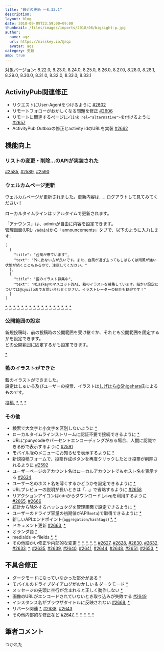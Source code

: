 ```yaml
---
title: "最近の更新 ～8.33.1"
description: 
layout: blog
date: 2018-09-09T23:59:00+09:00
thumbnail: /files/images/imports/2018/08/bigsight-p.jpg
author:
  name: aqz
  url: https://misskey.io/@aqz
  avatar: aqz
category: 更新
amp: true
---
```

対象バージョン: 8.22.0, 8.23.0, 8.24.0, 8.25.0, 8.26.0, 8.27.0, 8.28.0, 8.28.1, 8.29.0, 8.30.0, 8.31.0, 8.32.0, 8.33.0, 8.33.1

## ActivityPub関連修正
* リクエストにUser-Agentをつけるように [#2602](https://github.com/syuilo/misskey/pull/2602)
* リモートフォローがおかしくなる問題を修正 [#2606](https://github.com/syuilo/misskey/pull/2606)
* リモートに関連するページに`<link rel="alternative">`を付けるように [#2657](https://github.com/syuilo/misskey/pull/2657)
* ActivityPub Outboxの修正とactivity idのURLを実装 [#2662](https://github.com/syuilo/misskey/pull/2662)

## 機能向上
### リストの変更・削除…のAPIが実装された
[#2585](https://github.com/syuilo/misskey/pull/2585), [#2589](https://github.com/syuilo/misskey/pull/2589), [#2590](https://github.com/syuilo/misskey/pull/2590)

### ウェルカムページ更新
ウェルカムページが更新されました。更新内容は……ログアウトして見てみてください！

ローカルタイムラインはリアルタイムで更新されます。

「アナウンス」は、adminが自由に内容を設定できます。  
管理画面(URL: `/admin`)から「announcements」タブで、以下のように入力します:

```
[
  {
    "title": "台風が来ています",
    "text": "外に出ない方が良いです。また、台風が過ぎ去ってもしばらくは雨風が強い状態が続くこともあるので、注意してください。"
  },
  {
    "title": "藍のイラスト募集中",
    "text": "Misskeyのマスコット的AI、藍のイラストを募集しています。細かい設定については@syuiloまでお問い合わせください。イラストレーターの紹介も歓迎です！"
  }
]
```

[*](https://github.com/syuilo/misskey/commit/66f3a155e6050fc297d2f600e6d619c5dba0f764), [*](https://github.com/syuilo/misskey/commit/3698c679e23c184e897d86e9d75dfe2a110a282c), [*](https://github.com/syuilo/misskey/commit/6abff253ea718acc73ba3d1feca53161923319ae), [*](https://github.com/syuilo/misskey/commit/977200b7cd38191944cf9e078c7bff00314f9d78), [*](https://github.com/syuilo/misskey/commit/db943df0c8fbded2a2d5a8f56927c173e6aba931), [*](https://github.com/syuilo/misskey/commit/229e85b2c595a296d1f6501ad7057b72fb5ffd53), [*](https://github.com/syuilo/misskey/commit/451acb77df54d9d27177f0e3a618939d1a034310), [*](https://github.com/syuilo/misskey/commit/b4f86feddb213bf61a55dff6174a53a1561e8ffd), [*](https://github.com/syuilo/misskey/commit/91e0fc8c620a8b355151db481ccd59a6733f979b), [*](https://github.com/syuilo/misskey/commit/4a00c13b33fa647e4833317f2b2251b740968924), [*](https://github.com/syuilo/misskey/commit/8c6856d894b6ae95f1f935eb31857b43e9acff2d), [*](https://github.com/syuilo/misskey/commit/9e3abb9989e52682a5471a8773ee1007c51b0ef9), [*](https://github.com/syuilo/misskey/commit/39e44948361760c9686e359bd3901efda83a1c96), [*](https://github.com/syuilo/misskey/commit/1c84c0828ef87ca70dfec1f57aee533b099098ea), [*](https://github.com/syuilo/misskey/commit/2824d8a5b6d4232c12accea2f74d0b8f9e877764), [*](https://github.com/syuilo/misskey/commit/380cf0de6912000bf5fb18876dc910ce8b9a0e63), [*](https://github.com/syuilo/misskey/commit/82ee3a538be54992fad21137a6ae66f662f59d0f)

### 公開範囲の設定
新規投稿時、前の投稿時の公開範囲を受け継ぐか、それとも公開範囲を固定するかを設定できます。  
どの公開範囲に固定するかも設定できます。

[*](https://github.com/syuilo/misskey/commit/efaaa76185ec7ee39e855d90bdcdb8a4d13f0207)

### 藍のイラストができた
藍のイラストができました。  
設定はしゅいろ及びユーザーの投票、イラストは[しげはら@Shigehara](https://misskey.io/@Shigehara)氏によるものです。

[投稿](https://misskey.xyz/notes/5b93c4fb9eabe942536a3e2d), [*](https://github.com/syuilo/misskey/commit/c87b98c2af72cf8395808fcab43a6ce0555737da), [*](https://github.com/syuilo/misskey/commit/5d4e9aa9498c94f1c352432d7bc89f427d067723), [*](https://github.com/syuilo/misskey/commit/02c1515a0fe56969d4441e54597a43ef5606dc88)

### その他
- 検索で大文字と小文字を区別しないように [*](https://github.com/syuilo/misskey/commit/8b490b9b94511e85dd37ab655d5ccead71ba6a4e)
- ローカルタイムラインストリームに認証不要で接続できるように [*](https://github.com/syuilo/misskey/commit/dc1d7fa9d75dcf00a8e04b9f5ebe7c6262e0c597)
- URLにpunycodeやパーセントエンコーディングがある場合、人間に認識できる形で表示するように [#2591](https://github.com/syuilo/misskey/pull/2591)
- モバイル版のメニューにお知らせを表示するように [*](https://github.com/syuilo/misskey/commit/ff8d300ea84a5ee4294123768789ddcab13819da)
- 新規投稿フォームで、投票作成ボタンを再度クリックしたとき投票が削除されるように [#2592](https://github.com/syuilo/misskey/pull/2592)
- ユーザーページのアカウント名はローカルアカウントでもホスト名を表示する [#2634](https://github.com/syuilo/misskey/pull/2634)
- ユーザー名のホスト名を薄くするかどうかを設定できるように [*](https://github.com/syuilo/misskey/commit/2b50364ab4f94c1259fb5b5b2df74f5b2e654a90)
- URLプレビューの説明が長いときは「…」で省略するように [#2658](https://github.com/syuilo/misskey/pull/2658)
- リアクションアイコンはcdnからダウンロードしsvgを利用するように [#2665](https://github.com/syuilo/misskey/pull/2665), [#2666](https://github.com/syuilo/misskey/pull/2666)
- 統計から除外するハッシュタグを管理画面で設定できるように [*](https://github.com/syuilo/misskey/commit/7343e6e2e8e94b2a58943c62c047b5a7c4116e3a)
- ユーザーのドライブ容量の初期値がAPI(`meta`)で取得できるように [*](https://github.com/syuilo/misskey/commit/199573ccee68a9507e64221611b485e1c242a7f6)
- 新しいAPIエンドポイント(`aggregation/hashtags`) [*](https://github.com/syuilo/misskey/commit/e0deaec695650d22c92512cc2672ba3aade96eed), [*](https://github.com/syuilo/misskey/commit/d9fe9cc5df7d3b7964a303544dd3dbbdf1cf5dd7)
- ドキュメント更新 [#2663](https://github.com/syuilo/misskey/pull/2663), [*](https://github.com/syuilo/misskey/commit/2fe872a9c98e98335324068fb89237165a2d830c)
- オランダ語 [*](https://github.com/syuilo/misskey/commit/7c5bc03492a475eac1008d67869cba8dcbc78a07)
- mediaIds => fileIds [*](https://github.com/syuilo/misskey/commit/a1b82e97230eab994c06fc7c902e71539664d3d7), [*](https://github.com/syuilo/misskey/commit/37058e3480041a922ac5c193e4cc3bc29fd663ae)
- その他細かい修正や内部的な変更 [*](https://github.com/syuilo/misskey/commit/f42665d4bc65d9a0a5f58d0a62b384b3e670c2f6), [*](https://github.com/syuilo/misskey/commit/d279f8e9ffa5f192e205fa3b96933155f1cd180a), [*](https://github.com/syuilo/misskey/commit/f77eaaa08ab99533b4d3709ecb104c6974802525), [*](https://github.com/syuilo/misskey/commit/6fea2f52f10f4cb9f6cfb9210917c615a9423307), [*](https://github.com/syuilo/misskey/commit/b5ff2abdb9ee0c086c8970c738cce5d61761f8f5), [#2627](https://github.com/syuilo/misskey/pull/2627), [#2628](https://github.com/syuilo/misskey/pull/2628), [#2630](https://github.com/syuilo/misskey/pull/2630), [#2632](https://github.com/syuilo/misskey/pull/2632), [#2633](https://github.com/syuilo/misskey/pull/2633), [*](https://github.com/syuilo/misskey/commit/e2c6227f4713b91d94355c69d619ac2d5d865c1b#diff-bf6eb568c18bbd8d88c847d1bec7cda8), [#2635](https://github.com/syuilo/misskey/pull/2635), [#2639](https://github.com/syuilo/misskey/pull/2639), [#2640](https://github.com/syuilo/misskey/pull/2640), [#2641](https://github.com/syuilo/misskey/pull/2641), [#2644](https://github.com/syuilo/misskey/pull/2644), [#2648](https://github.com/syuilo/misskey/pull/2648), [#2651](https://github.com/syuilo/misskey/pull/2651), [#2653](https://github.com/syuilo/misskey/pull/2653), [*](https://github.com/syuilo/misskey/commit/106d4cc0d65edb01d3b71b3d91258550cd489825)

## 不具合修正
- ダークモードになっていなかった部分がある [*](https://github.com/syuilo/misskey/commit/a5eb19c878b58a9512f2a034d38ea97dec67a9a9)
- モバイルのドライブダイアログがおかしい & ダークモード [*](https://github.com/syuilo/misskey/commit/ef630195fa6a86ae54eaf866b38c5379dd79242e)
- メッセージの先頭に空行が含まれると正しく動作しない [*](https://github.com/syuilo/misskey/commit/13e822cba616604de7ffc71da495f46200fb815b)
- 画像のURLがエンコードされていないとき取り込みが失敗する [#2649](https://github.com/syuilo/misskey/pull/2649)
- インスタンス名がブラウザタイトルに反映されない [#2668](https://github.com/syuilo/misskey/pull/2668), [*](https://github.com/syuilo/misskey/commit/6a45bb21c384e722b0c67b0c65608cc62ae62b6a)
- リバーシ関連 [*](https://github.com/syuilo/misskey/commit/ba64de334afa9f38ead7285de3193f3b6e58fe75), [#2638](https://github.com/syuilo/misskey/pull/2638), [#2643](https://github.com/syuilo/misskey/pull/2643)
- その他内部的な修正など [#2647](https://github.com/syuilo/misskey/pull/2647), [*](https://github.com/syuilo/misskey/commit/10232c5866bdb79dd2d6cbc91d2b8f3827af3ad4), [*](https://github.com/syuilo/misskey/commit/10232c5866bdb79dd2d6cbc91d2b8f3827af3ad4), [*](https://github.com/syuilo/misskey/commit/0b5eec4ca805a7b006c151005115f5042dab0eae), [*](https://github.com/syuilo/misskey/commit/5cbcac713a70e619eb89e5dc7c9f9cfc8cc915e1), [*](https://github.com/syuilo/misskey/commit/19e1f996a6b1aef8148d4489199d65573dbacdfe)

## 筆者コメント
つかれた